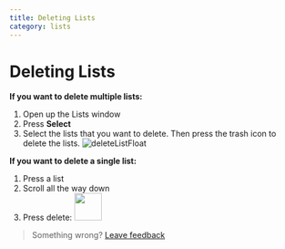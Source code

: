 ```yaml
---
title: Deleting Lists
category: lists
---
```


# Deleting Lists

**If you want to delete multiple lists:**
1. Open up the Lists window
2. Press **Select**
3. Select the lists that you want to delete. Then press the trash icon to delete the lists.
![deleteListFloat]

**If you want to delete a single list:**
1. Press a list
2. Scroll all the way down
3. Press delete: <img src="https://raw.githubusercontent.com/zjohnzheng/FindHelp/master/images/deleteList.jpg" width="48">

> Something wrong? [Leave feedback](https://forms.gle/agdyoB9PFfnv8cU1A/)

[deleteListFloat]: https://raw.githubusercontent.com/zjohnzheng/FindHelp/master/images/listSelectFloat.jpg
